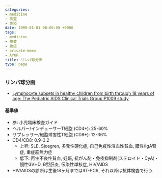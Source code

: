 ```yaml
---
categories:
- medicine
- 検査
- 免疫
date: 1999-01-01 00:00:00 +0900
tags:
- medicine
- 検査
- 免疫
- private-memo
- AYOR
title: リンパ球分画
type: page
---
```


### リンパ球分画

- [Lymphocyte subsets in healthy children from birth through 18 years
    of age: The Pediatric AIDS Clinical Trials Group P1009
    study](http://www.jacionline.org/article/S0091-6749(03)02030-X/pdf)

#### 基準値

- 参: 小児臨床検査ガイド
- ヘルパー/インデューサーT細胞 (CD4+): 25-60%
- サプレッサー/細胞障害性T細胞 (CD8+): 12-36%
- CD4/CD8: 0.9-3.2
  - 上昇: SLE, Sjoegren, 多発性硬化症, 自己免疫性溶血性貧血,
        膜性/IgA腎症, 重症筋無力症
  - 低下: 再生不良性貧血, 妊娠,
        抗がん剤・免疫抑制剤(ステロイド・CyA)・慢性GVHD, B型肝炎,
        伝染性単核症, HIV/AIDS
- HIV/AIDSの診断は生後18ヶ月まではRT-PCR, それ以降は抗体検査で行う
